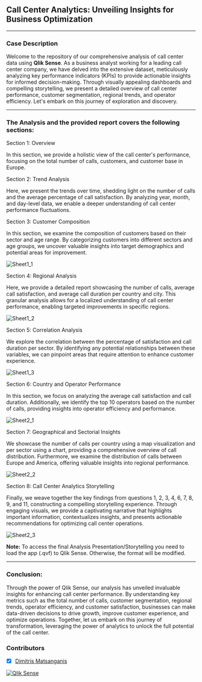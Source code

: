 ## Call Center Analytics: Unveiling Insights for Business Optimization
---

### Case Description
Welcome to the repository of our comprehensive analysis of call center data using **Qlik Sense**. As a business analyst working for a leading call center company, we have delved into the extensive dataset, meticulously analyzing key performance indicators (KPIs) to provide actionable insights for informed decision-making. Through visually appealing dashboards and compelling storytelling, we present a detailed overview of call center performance, customer segmentation, regional trends, and operator efficiency. Let's embark on this journey of exploration and discovery.

---

### The Analysis and the provided report covers the following sections:

Section 1: Overview

In this section, we provide a holistic view of the call center's performance, focusing on the total number of calls, customers, and customer base in Europe.

Section 2: Trend Analysis

Here, we present the trends over time, shedding light on the number of calls and the average percentage of call satisfaction. By analyzing year, month, and day-level data, we enable a deeper understanding of call center performance fluctuations.

Section 3: Customer Composition

In this section, we examine the composition of customers based on their sector and age range. By categorizing customers into different sectors and age groups, we uncover valuable insights into target demographics and potential areas for improvement.

![Sheet1_1](https://github.com/dmatsanganis/Call_Center_Analytics_Unveiling_Insights_for_Business_Optimization/assets/34712449/04f62245-982b-4a13-8d0b-9b619d491a5a)


Section 4: Regional Analysis

Here, we provide a detailed report showcasing the number of calls, average call satisfaction, and average call duration per country and city. This granular analysis allows for a localized understanding of call center performance, enabling targeted improvements in specific regions.

![Sheet1_2](https://github.com/dmatsanganis/Call_Center_Analytics_Unveiling_Insights_for_Business_Optimization/assets/34712449/33bc9e13-5312-49bd-82c5-216478295c66)

Section 5: Correlation Analysis

We explore the correlation between the percentage of satisfaction and call duration per sector. By identifying any potential relationships between these variables, we can pinpoint areas that require attention to enhance customer experience.

![Sheet1_3](https://github.com/dmatsanganis/Call_Center_Analytics_Unveiling_Insights_for_Business_Optimization/assets/34712449/f937afaf-729c-4a75-850f-c7af639990e9)

Section 6: Country and Operator Performance

In this section, we focus on analyzing the average call satisfaction and call duration. Additionally, we identify the top 10 operators based on the number of calls, providing insights into operator efficiency and performance.

![Sheet2_1](https://github.com/dmatsanganis/Call_Center_Analytics_Unveiling_Insights_for_Business_Optimization/assets/34712449/296eb0ca-c7cb-4bae-bb1c-ec3d424593eb)


Section 7: Geographical and Sectorial Insights

We showcase the number of calls per country using a map visualization and per sector using a chart, providing a comprehensive overview of call distribution. Furthermore, we examine the distribution of calls between Europe and America, offering valuable insights into regional performance.

![Sheet2_2](https://github.com/dmatsanganis/Call_Center_Analytics_Unveiling_Insights_for_Business_Optimization/assets/34712449/9750d937-d3c7-4ac4-b929-ac8cab671624)



Section 8: Call Center Analytics Storytelling

Finally, we weave together the key findings from questions 1, 2, 3, 4, 6, 7, 8, 9, and 11, constructing a compelling storytelling experience. Through engaging visuals, we provide a captivating narrative that highlights important information, contextualizes insights, and presents actionable recommendations for optimizing call center operations.

![Sheet2_3](https://github.com/dmatsanganis/Call_Center_Analytics_Unveiling_Insights_for_Business_Optimization/assets/34712449/c8c439d8-acdb-4e9f-a369-bb140ce1df58)

**Note:** To access the final Analysis Presentation/Storytelling you need to load the app (.qvf) to Qlik Sense. Otherwise, the format will be modified. 

--- 

### Conclusion:

Through the power of Qlik Sense, our analysis has unveiled invaluable insights for enhancing call center performance. By understanding key metrics such as the total number of calls, customer segmentation, regional trends, operator efficiency, and customer satisfaction, businesses can make data-driven decisions to drive growth, improve customer experience, and optimize operations. Together, let us embark on this journey of transformation, leveraging the power of analytics to unlock the full potential of the call center.

### Contributors

- [x] [Dimitris Matsanganis](https://github.com/dmatsanganis)

[![Qlik Sense](https://img.shields.io/badge/Qlik%20Sense-Product-green)](https://help.qlik.com/en-US/sense/February2021/Content/Sense_Helpsites/Home.htm)
